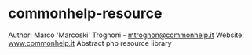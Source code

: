 # commonhelp-resource
Author: Marco 'Marcoski' Trognoni - mtrognon@commonhelp.it
Website: www.commonhelp.it
Abstract php resource library
